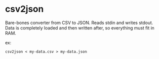 # csv2json

Bare-bones converter from CSV to JSON. Reads stdin and writes stdout. Data is
completely loaded and then written after, so everything must fit in RAM.

ex:

    csv2json < my-data.csv > my-data.json
